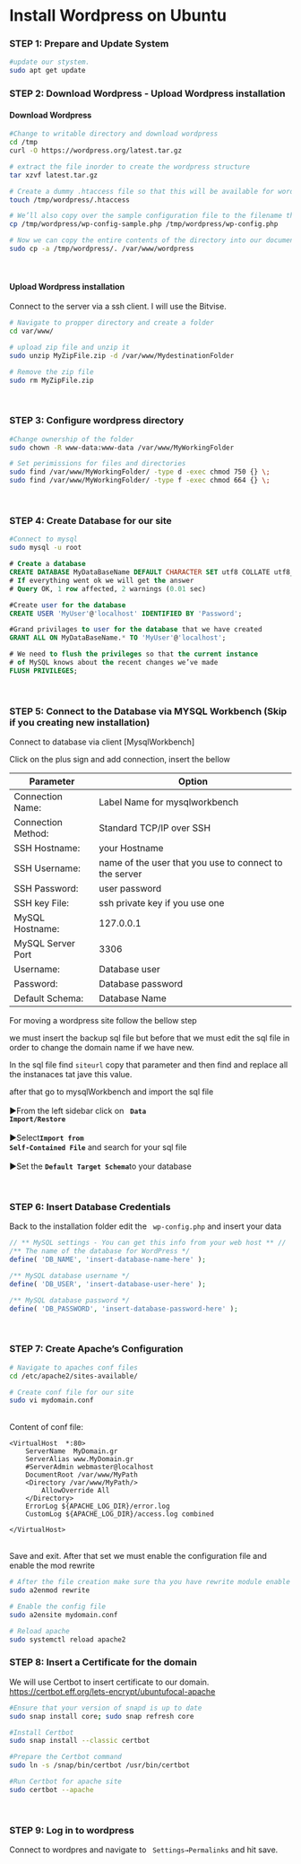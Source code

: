 # Install Wordpress on Ubuntu 


### STEP 1: Prepare and Update System

```bash
#update our stystem.
sudo apt get update 
```
### STEP 2: Download Wordpress - Upload Wordpress installation

#### Download Wordpress

```bash
#Change to writable directory and download wordpress
cd /tmp
curl -O https://wordpress.org/latest.tar.gz

# extract the file inorder to create the wordpress structure
tar xzvf latest.tar.gz

# Create a dummy .htaccess file so that this will be available for wordpress to use later
touch /tmp/wordpress/.htaccess

# We’ll also copy over the sample configuration file to the filename that WordPress actually reads:
cp /tmp/wordpress/wp-config-sample.php /tmp/wordpress/wp-config.php

# Now we can copy the entire contents of the directory into our document root
sudo cp -a /tmp/wordpress/. /var/www/wordpress

```
<br>

#### Upload Wordpress installation

Connect to the server via a ssh client. I will use the Bitvise.

```bash
# Navigate to propper directory and create a folder
cd var/www/

# upload zip file and unzip it
sudo unzip MyZipFile.zip -d /var/www/MydestinationFolder

# Remove the zip file
sudo rm MyZipFile.zip
```
<br>

### STEP 3: Configure wordpress directory

```bash
#Change ownership of the folder
sudo chown -R www-data:www-data /var/www/MyWorkingFolder

# Set perimissions for files and directories
sudo find /var/www/MyWorkingFolder/ -type d -exec chmod 750 {} \;
sudo find /var/www/MyWorkingFolder/ -type f -exec chmod 664 {} \;

```
<br>

### STEP 4: Create Database for our site

```bash
#Connect to mysql
sudo mysql -u root
```

```sql
# Create a database 
CREATE DATABASE MyDataBaseName DEFAULT CHARACTER SET utf8 COLLATE utf8_unicode_ci;
# If everything went ok we will get the answer
# Query OK, 1 row affected, 2 warnings (0.01 sec)

#Create user for the database
CREATE USER 'MyUser'@'localhost' IDENTIFIED BY 'Password';

#Grand privilages to user for the database that we have created
GRANT ALL ON MyDataBaseName.* TO 'MyUser'@'localhost';

# We need to flush the privileges so that the current instance
# of MySQL knows about the recent changes we’ve made
FLUSH PRIVILEGES;

```
<br>

### STEP 5: Connect to the Database via MYSQL Workbench (Skip if you creating new installation)

Connect to database via client [MysqlWorkbench]

Click on the plus sign and add connection, insert the bellow 

| 		Parameter   	| Option 													|
| ----------------------| ------------------------------------------------------- 	|
| Connection Name: 		| Label Name for mysqlworkbench 							|
| Connection Method:  	| Standard TCP/IP over SSH   								|
| SSH Hostname:   		| your Hostname  											|
| SSH Username:  		|  name of the user that you use to connect to the server 	|
| SSH Password:  		| user password  											|
| SSH key File:  		|  ssh private key if you use one 							|
| MySQL Hostname:  		| 127.0.0.1  												|
| MySQL Server Port   	|  3306														|
| Username:  			| Database user  											|
| Password:  			|  Database password										|
| Default Schema:  		| Database Name  											|

For moving a wordpress site follow the bellow step 

we must insert the backup sql file but before that we must edit the sql file in order to change the domain name if we have new.

In the sql file find <code>siteurl</code> copy that parameter and then find and replace all the instanaces tat jave this value.

after that go to mysqlWorkbench and import the sql file 
<br><br>
►From the left  sidebar click on <code><strong> Data Import/Restore</strong></code>
<br><br>
►Select<code><strong>Import from Self-Contained File</strong></code> and search for your sql file <br>
<br>
►Set the <code><strong>Default Target Schema</strong></code>to your database

<br>

### STEP 6: Insert Database Credentials
 

Back to the installation folder edit the <code> wp-config.php</code> and insert your data

```php
// ** MySQL settings - You can get this info from your web host ** //
/** The name of the database for WordPress */
define( 'DB_NAME', 'insert-database-name-here' );

/** MySQL database username */
define( 'DB_USER', 'insert-database-user-here' );

/** MySQL database password */
define( 'DB_PASSWORD', 'insert-database-password-here' );

```
<br>

### STEP 7: Create Apache’s Configuration

```bash
# Navigate to apaches conf files
cd /etc/apache2/sites-available/

# Create conf file for our site
sudo vi mydomain.conf

```
<br>
Content of conf file:

```apacheconf 
<VirtualHost  *:80>
    ServerName  MyDomain.gr
    ServerAlias www.MyDomain.gr
    #ServerAdmin webmaster@localhost
    DocumentRoot /var/www/MyPath
    <Directory /var/www/MyPath/>
        AllowOverride All
    </Directory>
    ErrorLog ${APACHE_LOG_DIR}/error.log
    CustomLog ${APACHE_LOG_DIR}/access.log combined

</VirtualHost>
```
<br>
Save and exit. 
After that set we must enable the configuration file and enable the mod rewrite

```bash
# After the file creation make sure tha you have rewrite module enable
sudo a2enmod rewrite

# Enable the config file 
sudo a2ensite mydomain.conf

# Reload apache
sudo systemctl reload apache2
```
### STEP 8: Insert a Certificate for the domain

We will use Certbot to insert certificate to our domain.<br>
https://certbot.eff.org/lets-encrypt/ubuntufocal-apache

```bash
#Ensure that your version of snapd is up to date
sudo snap install core; sudo snap refresh core

#Install Certbot
sudo snap install --classic certbot

#Prepare the Certbot command
sudo ln -s /snap/bin/certbot /usr/bin/certbot

#Run Certbot for apache site
sudo certbot --apache

```
<br>

### STEP 9: Log in to wordpress

Connect to wordpres and navigate to <code> Settings→Permalinks</code> and hit save.



